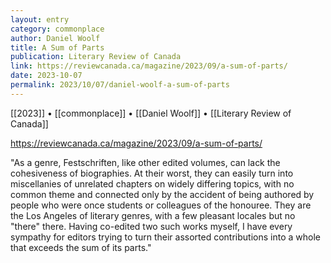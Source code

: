 ```yaml
---
layout: entry
category: commonplace
author: Daniel Woolf
title: A Sum of Parts
publication: Literary Review of Canada
link: https://reviewcanada.ca/magazine/2023/09/a-sum-of-parts/
date: 2023-10-07
permalink: 2023/10/07/daniel-woolf-a-sum-of-parts
---
```


[[2023]] • [[commonplace]] • [[Daniel Woolf]] • [[Literary Review of Canada]]

https://reviewcanada.ca/magazine/2023/09/a-sum-of-parts/

"As a genre, Festschriften, like other edited volumes, can lack the cohesiveness of biographies. At their worst, they can easily turn into miscellanies of unrelated chapters on widely differing topics, with no common theme and connected only by the accident of being authored by people who were once students or colleagues of the honouree. They are the Los Angeles of literary genres, with a few pleasant locales but no "there" there. Having co-edited two such works myself, I have every sympathy for editors trying to turn their assorted contributions into a whole that exceeds the sum of its parts."
